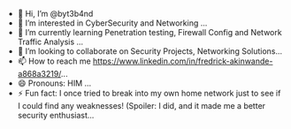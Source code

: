 - 👋 Hi, I’m @byt3b4nd
- 👀 I’m interested in CyberSecurity and Networking ...
- 🌱 I’m currently learning Penetration testing, Firewall Config and Network Traffic Analysis ...
- 💞️ I’m looking to collaborate on Security Projects, Networking Solutions...
- 📫 How to reach me https://www.linkedin.com/in/fredrick-akinwande-a868a3219/...
- 😄 Pronouns: HIM ...
- ⚡ Fun fact: I once tried to break into my own home network just to see if I could find any weaknesses! (Spoiler: I did, and it made me a better security enthusiast...

<!---
byt3b4nd/byt3b4nd is a ✨ special ✨ repository because its `README.md` (this file) appears on your GitHub profile.
You can click the Preview link to take a look at your changes.
--->
